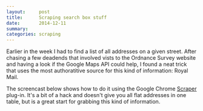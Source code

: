 ```yaml
---
layout:     post
title:      Scraping search box stuff
date:       2014-12-11
summary:    
categories: scraping
---
```


Earlier in the week I had to find a list of all addresses on a given street. After chasing a few deadends that involved vists to the Ordnance Survey website and having a look if the Google Maps API could help, I found a neat trick that uses the most authoratitive source for this kind of information: Royal Mail.

The screencast below shows how to do it using the Google Chrome [Scraper](https://chrome.google.com/webstore/detail/scraper/mbigbapnjcgaffohmbkdlecaccepngjd) plug-in. It's a bit of a hack and doesn't give you all flat addresses in one table, but is a great start for grabbing this kind of information.

